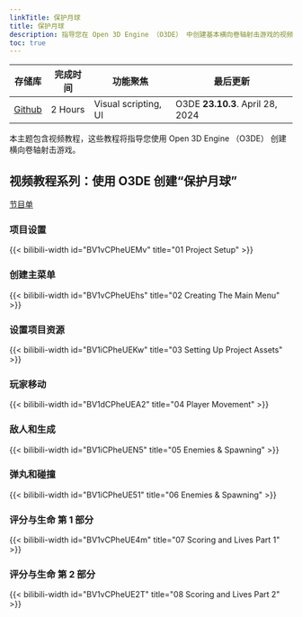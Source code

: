 ```yaml
---
linkTitle: 保护月球
title: 保护月球
description: 指导您在 Open 3D Engine （O3DE） 中创建基本横向卷轴射击游戏的视频。
toc: true
---
```


| 存储库 |完成时间 |功能聚焦 |最后更新 |
| - | - | - | - |
| [Github](https://github.com/o3de/Protect-the-Moon ) | 2 Hours | Visual scripting, UI | O3DE **23.10.3**. April 28, 2024  |

本主题包含视频教程，这些教程将指导您使用 Open 3D Engine （O3DE） 创建横向卷轴射击游戏。

## 视频教程系列：使用 O3DE 创建“保护月球”

[节目单](https://www.youtube.com/playlist?list=PLCQwFpnHSZQgyIu4JeOUDCsNCVgWOz3Mf)

### 项目设置

{{< bilibili-width id="BV1vCPheUEMv" title="01 Project Setup" >}}

### 创建主菜单

{{< bilibili-width id="BV1vCPheUEhs" title="02 Creating The Main Menu" >}}

### 设置项目资源

{{< bilibili-width id="BV1iCPheUEKw" title="03 Setting Up Project Assets" >}}

### 玩家移动

{{< bilibili-width id="BV1dCPheUEA2" title="04 Player Movement" >}}

### 敌人和生成

{{< bilibili-width id="BV1iCPheUEN5" title="05 Enemies & Spawning" >}}

### 弹丸和碰撞

{{< bilibili-width id="BV1iCPheUE51" title="06 Enemies & Spawning" >}}

### 评分与生命 第 1 部分

{{< bilibili-width id="BV1vCPheUE4m" title="07 Scoring and Lives Part 1" >}}

### 评分与生命 第 2 部分

{{< bilibili-width id="BV1vCPheUE2T" title="08 Scoring and Lives Part 2" >}}
